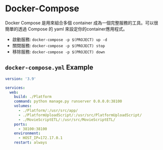# Docker-Compose
Docker Compose 是用來組合多個 container 成為一個完整服務的工具。可以很簡單的透過 Compose 的 yaml 來設定你的container應用程式。
* 啟動服務: `docker-compose -p $(PROJECT) up -d`
* 關閉服務: `docker-compose -p $(PROJECT) stop`
* 移除服務: `docker-compose -p $(PROJECT) down`

## `docker-compose.yml` Example
``` yml
version: '3.9'

services:
  web:
    build: ./Platform
    command: python manage.py runserver 0.0.0.0:38100
    volumes:
      - ./Platform/:/usr/src/app/
      - ./PlatformUploadScript/:/usr/src/PlatformUploadScript/
      - ./MovieScriptETL/:/usr/src/MovieScriptETL/
    ports:
      - 38100:38100
    environment:
      - HOST_IP=172.17.0.1
    restart: always
```
